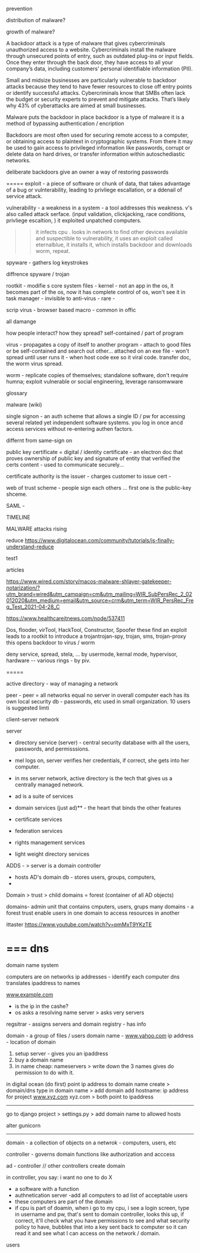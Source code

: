 
prevention





distribution of malware? 

growth of malware? 



A backdoor attack is a type of malware that gives cybercriminals unauthorized access to a website. Cybercriminals install the malware through unsecured points of entry, such as outdated plug-ins or input fields. Once they enter through the back door, they have access to all your company’s data, including customers’ personal identifiable information (PII).

Small and midsize businesses are particularly vulnerable to backdoor attacks because they tend to have fewer resources to close off entry points or identify successful attacks. Cybercriminals know that SMBs often lack the budget or security experts to prevent and mitigate attacks. That’s likely why 43% of cyberattacks are aimed at small businesses.

Malware puts the backdoor in place
backdoor is a type of malware
it is a method of bypassing authentication / encription

Backdoors are most often used for securing remote access to a computer, or obtaining access to plaintext in cryptographic systems. From there it may be used to gain access to privileged information like passwords, corrupt or delete data on hard drives, or transfer information within autoschediastic networks.

deliberate backdoors give an owner a way of restoring passwords

 
=====
exploit - a piece of software or chunk of data, that takes advantage of a bug or vulnterability, leading to privliege escallation, or a ddenail of service attack. 

vulnerability - a weakness in a system - a tool addresses this weakness.  v's also called attack serface.  (input validation, clickjacking, race conditions, privliege escaltion, )
it exploited unpatched computers.  
 
>>it infects cpu . looks in network to find other devices available and suspectible to vulnerability, it uses an exploit called eternalblue, it installs it, which installs backdoor and downloads worm, repeat.  

spyware - gathers log keystrokes
 

 

 

diffrence spyware / trojan

rootkit - modifie s core system files - kernel - not an app in the os, it becomes part of the os, now it has complete control of os, won't see it in task manager - invisible to anti-virus - rare - 

 

scrip virus - browser based
macro - common in offic


all damange

how people interact? 
how they spread?
self-contained / part of program

virus - propagates a copy of itself to another program - attach to good files or be self-contained and search out other... attached on an exe file - won't spread until user runs it - when host code exe so it viral code.  transfer doc, the worm virus spread.

worm - replicate copies of themselves; standalone software, don't require humna; exploit vulnerable or social engineering, leverage ransomwware 


glossary 

malware (wiki) 

single signon - an auth scheme that allows a single ID / pw for accessing several related yet independent software systems.  you log in once ancd access services without re-entering authen factors.  

differnt from same-sign on  

public key certificate = digital / identity certificate - an electron doc that proves ownership of public key and signature of entity that verified the certs content - used to communicate securely... 

certificate authority is the issuer - charges customer to issue cert - 

web of trust scheme - people sign each others ... first one is the public-key shceme. 

SAML - 

TIMELINE

MALWARE attacks rising

reduce
https://www.digitalocean.com/community/tutorials/js-finally-understand-reduce

test1

articles

https://www.wired.com/story/macos-malware-shlayer-gatekeeper-notarization/?utm_brand=wired&utm_campaign=cm&utm_mailing=WIR_SubPersRec_2_02012020&utm_medium=email&utm_source=crm&utm_term=WIR_PersRec_Freq_Test_2021-04-28_C

https://www.healthcareitnews.com/node/537411

Dos, flooder, virTool, HackTool, Constructor, Spoofer
these find an exploit
leads to a rootkit to introduce a trojantrojan-spy, trojan, sms, trojan-proxy
this opens backdoor to virus / worm 


deny service, spread, stela, ... 
by usermode, kernal mode, hypervisor, hardware -- various rings - by piv. 






=====

active directory - way of managing a network

peer - peer = all networks equal
no server in overall computer
each has its own local security db - passwords, etc
used in small organization.
10 users is suggested limti

client-server network


server
- directory service (server) - central security database with all the users, passwords, and permisssions.  
- mel logs on, server verifies her credentials, if correct, she gets into her computer. 
- in ms server network, active directory is the tech that gives us a centrally managed network.
- ad is a suite of services

- domain services (just ad)** - the heart that binds the other features
- certificate services
- federation services
- rights management services
- light weight directory services


ADDS - > server is a domain controller
- hosts AD's domain db - stores users, groups, computers, 
- 

Domain > trust > child domains = forest (container of all AD objects)

domains- admin unit that contains cmputers, users, grups
many domains - a forest
trust enable users in one domain to access resources in another

ittaster
https://www.youtube.com/watch?v=pmMxT9YKzTE

===
dns
==
domain name system

computers are on networks
ip addresses - identify each computer
dns translates ipaddress to names

www.example.com
- is the ip in the cashe?
- os asks a resolving name server > asks very servers

regsitrar - assigns servers and domain
registry - has info


domain - a group of files / users
domain name - www.yahoo.com
ip address - location of domain


1. setup server - gives you an ipaddress
2. buy a domain name 
3. in name cheap: 
nameservers > write down the 3 names
gives do permission to do with it.  

in digital ocean (do first)
point ip address to domain name
create > domain/dns
type in domain name > add domain
add hostname: ip address for project
www.xyz.com
xyz.com > both point to ipaddress

---
go to django project > settings.py > add domain name to allowed hosts

alter gunicorn

---

domain - a collection of objects on a netwrok - computers, users, etc

controller - governs domain functions like authorization and acccess

ad - controller // other controllers create domain

in controller, you say: i want no one to do X
- a software with a function
- authnetication server
-add all computers to ad list of acceptable users
- these computers are part of the domain
- if cpu is part of doamin, when i go to my cpu, i see a login screen, type in username and pw, that's sent to domain controller, looks this up, if correct, it'll check what you have permissions to see and what security policy to have, bubbles that into a key sent back to computer so it can read it and see what I can access on the network / domain. 

users

